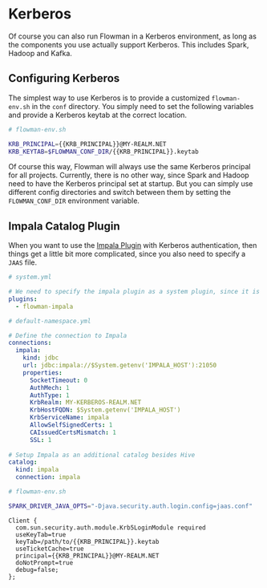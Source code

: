 # Kerberos

Of course you can also run Flowman in a Kerberos environment, as long as the components you use actually support
Kerberos. This includes Spark, Hadoop and Kafka.

## Configuring Kerberos

The simplest way to use Kerberos is to provide a customized `flowman-env.sh` in the `conf` directory. You simply
need to set the following variables and provide a Kerberos keytab at the correct location.
```bash
# flowman-env.sh

KRB_PRINCIPAL={{KRB_PRINCIPAL}}@MY-REALM.NET
KRB_KEYTAB=$FLOWMAN_CONF_DIR/{{KRB_PRINCIPAL}}.keytab
```

Of course this way, Flowman will always use the same Kerberos principal for all projects. Currently, there is no other
way, since Spark and Hadoop need to have the Kerberos principal set at startup. But you can simply use different
config directories and switch between them by setting the `FLOWMAN_CONF_DIR` environment variable.


## Impala Catalog Plugin
When you want to use the [Impala Plugin](../plugins/impala.md) with Kerberos authentication, then things get a little
bit more complicated, since you also need to specify a `JAAS` file.
```yaml
# system.yml

# We need to specify the impala plugin as a system plugin, since it is required to instantiate a namespace
plugins:
  - flowman-impala
```

```yaml
# default-namespace.yml

# Define the connection to Impala
connections:
  impala:
    kind: jdbc
    url: jdbc:impala://$System.getenv('IMPALA_HOST'):21050
    properties:
      SocketTimeout: 0
      AuthMech: 1
      AuthType: 1
      KrbRealm: MY-KERBEROS-REALM.NET
      KrbHostFQDN: $System.getenv('IMPALA_HOST')
      KrbServiceName: impala
      AllowSelfSignedCerts: 1
      CAIssuedCertsMismatch: 1
      SSL: 1
      
# Setup Impala as an additional catalog besides Hive
catalog:
  kind: impala
  connection: impala
```

```bash
# flowman-env.sh

SPARK_DRIVER_JAVA_OPTS="-Djava.security.auth.login.config=jaas.conf"
```

```text
Client {
  com.sun.security.auth.module.Krb5LoginModule required
  useKeyTab=true
  keyTab=/path/to/{{KRB_PRINCIPAL}}.keytab
  useTicketCache=true
  principal={{KRB_PRINCIPAL}}@MY-REALM.NET
  doNotPrompt=true
  debug=false;
};
```
